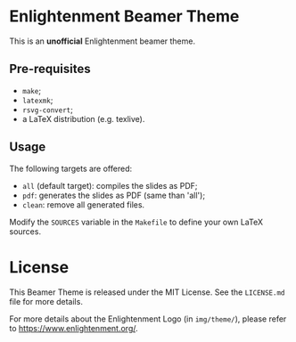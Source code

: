 Enlightenment Beamer Theme
==========================

This is an **unofficial** Enlightenment beamer theme.

Pre-requisites
--------------

- `make`;
- `latexmk`;
- `rsvg-convert`;
- a LaTeX distribution (e.g. texlive).


Usage
-----

The following targets are offered:
- `all` (default target): compiles the slides as PDF;
- `pdf`: generates the slides as PDF (same than 'all');
- `clean`: remove all generated files.


Modify the `SOURCES` variable in the `Makefile` to define your
own LaTeX sources.

License
=======

This Beamer Theme is released under the MIT License.
See the `LICENSE.md` file for more details.

For more details about the Enlightenment Logo (in `img/theme/`),
please refer to  https://www.enlightenment.org/.
